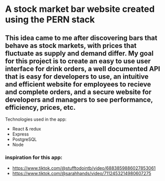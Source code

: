 # A stock market bar website created using the PERN stack

## This idea came to me after discovering bars that behave as stock markets, with prices that fluctuate as supply and demand differ. My goal for this project is to create an easy to use user interface for drink orders, a well documented API that is easy for developers to use, an intuitive and efficient website for employees to recieve and complete orders, and a secure website for developers and managers to see performance, efficiency, prices, etc.

Technologies used in the app:
* React & redux
* Express
* PostgreSQL
* Node

### inspiration for this app:
* https://www.tiktok.com/@stufftodointb/video/6883859886027853061
* https://www.tiktok.com/@sarahhands/video/7112453214980607275

